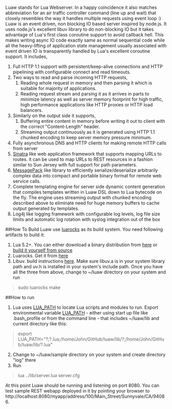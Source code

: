 Luaw stands for Lua Webserver. In a happy coincidence it also matches abbreviation for an air traffic controller command (line up and wait) that closely resembles the way it handles multiple requests using event loop :)
Luaw is an event driven, non blocking IO based server inspired by node.js. It uses
node.js's excellent libuv library to do non-blocking IO but it takes advantage of Lua's first class coroutine support to avoid callback hell. This makes writing async IO code exactly same as normal sequential code while all the heavy-lifting of application state management usually associated with event driven IO is transparently handled by Lua's excellent coroutine support.
It includes,


1.  Full HTTP 1.1 support with persistent/keep-alive connections and HTTP pipelining with configurable connect and read timeouts.
2.  Two ways to read and parse incoming HTTP requests,
    1.  Reading whole request in memory and then parsing it which is suitable for majority of applications.
    2.  Reading request stream and parsing it as it arrives in parts to minimize latency as well as server memory footprint for high traffic, high performance applications like HTTP proxies or HTTP load balancers. 
3.  Similarly on the output side it supports,
    1.  Buffering entire content in memory before writing it out to client with the correct "Content-Length" header.
    2.  Streaming output continuously as it is generated using HTTP 1.1 chunked encoding to keep server memory pressure minimum.
4.  Fully asynchronous DNS and HTTP clients for making remote HTTP calls from server
5.  [Sinatra](http://www.sinatrarb.com/) like web application framework that supports mapping URLs to routes. it can be used to map URLs to REST resources in a fashion similar to Sun Jersey with full support for path parameters.
6.  [MessagePack](http://msgpack.org/) like library to efficiently serialize/deserialize arbitrarily complex data into compact and portable binary format for remote web service calls.
7.  Complete templating engine for server side dynamic content generation that compiles templates written in Luaw DSL down to Lua bytecode on the fly. The engine uses streaming output with chunked encoding described above to eliminate need for huge memory buffers to cache output generated by templates. 
8.  Log4j like logging framework with configurable log levels, log file size limits and automatic log rotation with syslog integration out of the box

##How To Build
Luaw use [luarocks](http://www.luarocks.org) as its build system. You need following artifacts to build it:


1.  Lua 5.2+. You can either download a binary distribution from [here](http://luadist.org/) or [build it yourself from source](http://www.lua.org/download.html)
2.  Luarocks. Get it from [here](http://www.luarocks.org/en/Download)
3.  Libuv. build instructions [here](https://github.com/joyent/libuv#build-instructions). Make sure libuv.a is in your system library path and uv.h is installed in your system's include path.
Once you have all the three from above, change to ~/luaw directory on your system and run
> sudo luarocks make


##How to run


1. Lua uses [LUA_PATH](http://www.lua.org/pil/8.1.html) to locate Lua scripts and modules to run. Export environmental variable [LUA_PATH](http://www.lua.org/pil/8.1.html) - either using start up file like .bash_profile or from the command line - that includes ~/luaw/lib and current directory like this:
> export LUA_PATH="?;?.lua;/home/John/GitHub/luaw/lib/?;/home/John/GitHub/luaw/lib/?.lua"
2. Change to ~/luaw/sample directory on your system and create directory "log" there 
3. Run
> lua ../lib/server.lua server.cfg

At this point Luaw should be running and listening on port 8080. You can test sample REST webapp deployed in it by pointing your browser to http://localhost:8080/myapp/address/100/Main_Street/Sunnyvale/CA/94086.